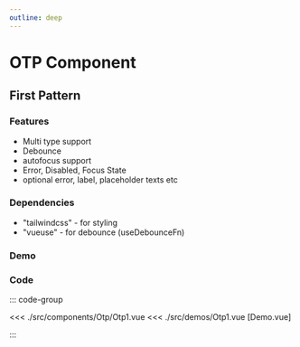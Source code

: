 ```yaml
---
outline: deep
---
```


<script setup>
import Otp1 from '../../src/demos/Otp1.vue'

</script>

# OTP Component

## First Pattern

### Features

* Multi type support
* Debounce
* autofocus support
* Error, Disabled, Focus State
* optional error, label, placeholder texts etc

### Dependencies

* "tailwindcss" - for styling
* "vueuse" - for debounce (useDebounceFn)

### Demo

<Otp1 />

### Code

::: code-group

<<< ./src/components/Otp/Otp1.vue
<<< ./src/demos/Otp1.vue [Demo.vue]

:::
